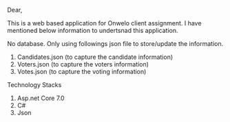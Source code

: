 Dear,

This is a web based application for Onwelo client assignment. 
I have mentioned below information to undertsnad this application.

No database. Only using followings json file to store/update the information.
   1. Candidates.json (to capture the candidate information)
   2. Voters.json (to capture the voters information)
   3. Votes.json (to capture the voting information)

Technology Stacks
1. Asp.net Core 7.0
2. C#
3. Json
